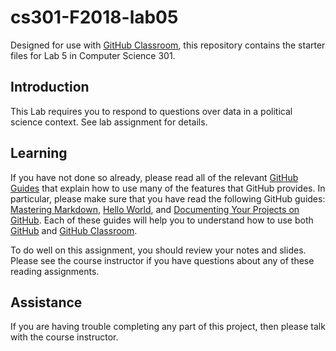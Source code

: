 
# cs301-F2018-lab05

Designed for use with [GitHub Classroom](https://classroom.github.com/), this repository contains the starter files for Lab 5 in Computer Science 301.


## Introduction

This Lab requires you to respond to questions over data in a political science context. See lab assignment for details.

## Learning

If you have not done so already, please read all of the relevant [GitHub Guides](https://guides.github.com/) that explain how to use many of the features that GitHub provides. In particular, please make sure that you have read the following GitHub guides: [Mastering Markdown](https://guides.github.com/features/mastering-markdown/), [Hello World](https://guides.github.com/activities/hello-world/), and [Documenting Your Projects on GitHub](https://guides.github.com/features/wikis/). Each of these guides will help you to understand how to use both [GitHub](http://github.com) and [GitHub Classroom](https://classroom.github.com/).

To do well on this assignment, you should review your notes and slides. Please see the course instructor if you have questions about any of these reading assignments.

## Assistance

If you are having trouble completing any part of this project, then please talk with the course instructor.
